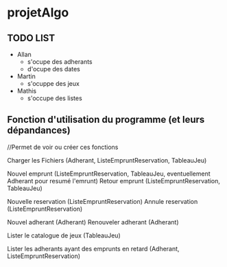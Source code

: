 # projetAlgo

## TODO LIST

* Allan
	* s'ocupe des adherants
	* d'ocupe des dates
* Martin
	* s'ocuppe des jeux
* Mathis
	* s'occupe des listes



## Fonction d'utilisation du programme (et leurs dépandances)
//Permet de voir ou créer ces fonctions

Charger les Fichiers (Adherant, ListeEmpruntReservation, TableauJeu)

Nouvel emprunt (ListeEmpruntReservation, TableauJeu, eventuellement Adherant pour resumé l'emrunt)
Retour emprunt (ListeEmpruntReservation, TableauJeu)

Nouvelle reservation (ListeEmpruntReservation)
Annule reservation (ListeEmpruntReservation)

Nouvel adherant (Adherant)
Renouveler adherant (Adherant)

Lister le catalogue de jeux (TableauJeu)

Lister les adherants ayant des emprunts en retard (Adherant, ListeEmpruntReservation)
